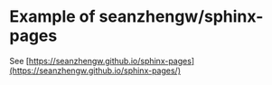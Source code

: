 # Example of seanzhengw/sphinx-pages

See [https://seanzhengw.github.io/sphinx-pages](https://seanzhengw.github.io/sphinx-pages/)
